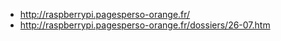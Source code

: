 - http://raspberrypi.pagesperso-orange.fr/
- http://raspberrypi.pagesperso-orange.fr/dossiers/26-07.htm
